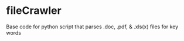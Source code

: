 # fileCrawler
Base code for python script that parses .doc, .pdf, &amp; .xls(x) files for key words
